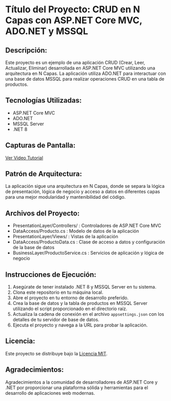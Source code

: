 # Título del Proyecto: CRUD en N Capas con ASP.NET Core MVC, ADO.NET y MSSQL

## Descripción:
Este proyecto es un ejemplo de una aplicación CRUD (Crear, Leer, Actualizar, Eliminar) desarrollada en ASP.NET Core MVC utilizando una arquitectura en N Capas. La aplicación utiliza ADO.NET para interactuar con una base de datos MSSQL para realizar operaciones CRUD en una tabla de productos.

## Tecnologías Utilizadas:
- ASP.NET Core MVC
- ADO.NET
- MSSQL Server
- .NET 8

## Capturas de Pantalla:
[Ver Video Tutorial](https://youtu.be/BbBzcVVTQs8)

## Patrón de Arquitectura:
La aplicación sigue una arquitectura en N Capas, donde se separa la lógica de presentación, lógica de negocio y acceso a datos en diferentes capas para una mejor modularidad y mantenibilidad del código.

## Archivos del Proyecto:
- PresentationLayer/Controllers/ : Controladores de ASP.NET Core MVC
- DataAccess/Producto.cs : Modelo de datos de la aplicación
- PresentationLayer/Views/ : Vistas de la aplicación
- DataAccess/ProductoData.cs : Clase de acceso a datos y configuración de la base de datos
- BusinessLayer/ProductoService.cs : Servicios de aplicación y lógica de negocio

## Instrucciones de Ejecución:
1. Asegúrate de tener instalado .NET 8 y MSSQL Server en tu sistema.
2. Clona este repositorio en tu máquina local.
3. Abre el proyecto en tu entorno de desarrollo preferido.
4. Crea la base de datos y la tabla de productos en MSSQL Server utilizando el script proporcionado en el directorio raíz.
5. Actualiza la cadena de conexión en el archivo `appsettings.json` con los detalles de tu servidor de base de datos.
6. Ejecuta el proyecto y navega a la URL para probar la aplicación.

## Licencia:
Este proyecto se distribuye bajo la [Licencia MIT](https://opensource.org/licenses/MIT).

## Agradecimientos:
Agradecimientos a la comunidad de desarrolladores de ASP.NET Core y .NET por proporcionar una plataforma sólida y herramientas para el desarrollo de aplicaciones web modernas.
